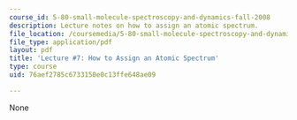 ```yaml
---
course_id: 5-80-small-molecule-spectroscopy-and-dynamics-fall-2008
description: Lecture notes on how to assign an atomic spectrum.
file_location: /coursemedia/5-80-small-molecule-spectroscopy-and-dynamics-fall-2008/76aef2785c6733150e0c13ffe648ae09_07_580ln_fa08.pdf
file_type: application/pdf
layout: pdf
title: 'Lecture #7: How to Assign an Atomic Spectrum'
type: course
uid: 76aef2785c6733150e0c13ffe648ae09

---
```

None